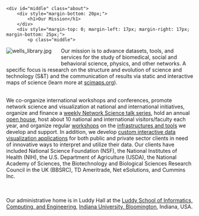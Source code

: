 	<div id="middle" class="about">
		<div style="margin-bottom: 20px;">
			<h1>Our Mission</h1>
		</div>
		<div style="margin-top: 0; margin-left: 17px; margin-right: 17px; margin-bottom: 25px;">
			<p class="middle">
<img src="/images/mission/wells_library.jpg" border="0" align="left" style="margin: 0 25px 25px 0;" alt="wells_library.jpg">Our mission is to advance datasets, tools, and services for the study of biomedical, social and behavioral science, physics, and other networks. A specific focus is research on the structure and evolution of science and technology (S&T) and the communication of results via static and interactive maps of science (learn more at <a href="http://scimaps.org" target="_blank">scimaps.org</a>).
<br><br>

We co-organize international workshops and conferences, promote network science and visualization at national and international initiatives, organize and finance a <a href="/netscitalks.html">weekly Network Science talk series</a>, hold an annual <a href="/open_house.html">open house</a>, host about 10 national and international visitors/faculty each year, and organize regular <a href="/workshops.html">workshops</a> on the <a href="/data_tools.html">infrastructures and tools</a> we develop and support. In addition, we develop <a href="/interactive_displays.html">custom interactive data visualization applications</a> for both public and private sector clients in need of innovative ways to interpret and utilize their data. Our clients have included National Science Foundation (NSF), the National Institutes of Health (NIH), the U.S. Department of Agriculture (USDA), the National Academy of Sciences, the Biotechnology and Biological Sciences Research Council in the UK (BBSRC), TD Ameritrade, Net eSolutions, and Cummins Inc.

<br><br>
Our administrative home is in Luddy Hall at the <a href="https://www.sice.indiana.edu/about/" target="_blank">Luddy School of Informatics, Computing, and Engineering</a>, <a href="http://iub.edu" target="_blank">Indiana University, Bloomington</a>, Indiana, USA.
			</p>
		</div>
	</div>